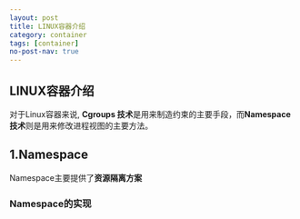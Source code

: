 ```yaml
---
layout: post
title: LINUX容器介绍
category: container
tags: [container]
no-post-nav: true
---
```


## LINUX容器介绍



对于Linux容器来说, **Cgroups 技术**是用来制造约束的主要手段，而**Namespace 技术**则是用来修改进程视图的主要方法。 



## 1.Namespace

Namespace主要提供了**资源隔离方案**



### Namespace的实现

